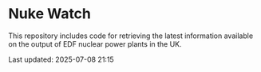 # Nuke Watch

This repository includes code for retrieving the latest information available on the output of EDF nuclear power plants in the UK.

Last updated: 2025-07-08 21:15